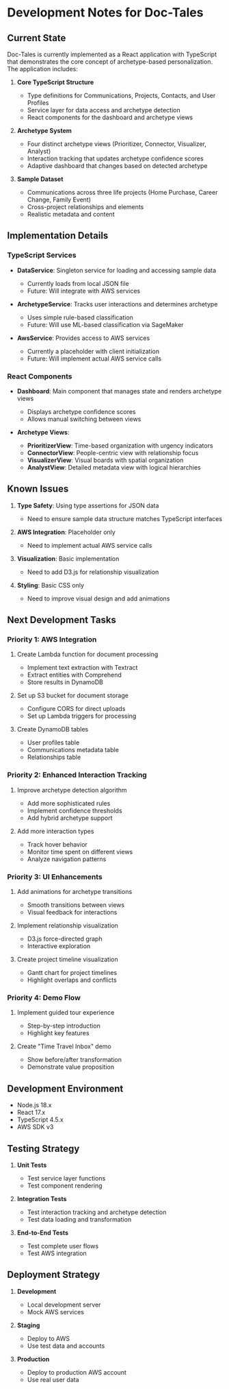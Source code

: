 # Development Notes for Doc-Tales

## Current State

Doc-Tales is currently implemented as a React application with TypeScript that demonstrates the core concept of archetype-based personalization. The application includes:

1. **Core TypeScript Structure**
   - Type definitions for Communications, Projects, Contacts, and User Profiles
   - Service layer for data access and archetype detection
   - React components for the dashboard and archetype views

2. **Archetype System**
   - Four distinct archetype views (Prioritizer, Connector, Visualizer, Analyst)
   - Interaction tracking that updates archetype confidence scores
   - Adaptive dashboard that changes based on detected archetype

3. **Sample Dataset**
   - Communications across three life projects (Home Purchase, Career Change, Family Event)
   - Cross-project relationships and elements
   - Realistic metadata and content

## Implementation Details

### TypeScript Services

- **DataService**: Singleton service for loading and accessing sample data
  - Currently loads from local JSON file
  - Future: Will integrate with AWS services

- **ArchetypeService**: Tracks user interactions and determines archetype
  - Uses simple rule-based classification
  - Future: Will use ML-based classification via SageMaker

- **AwsService**: Provides access to AWS services
  - Currently a placeholder with client initialization
  - Future: Will implement actual AWS service calls

### React Components

- **Dashboard**: Main component that manages state and renders archetype views
  - Displays archetype confidence scores
  - Allows manual switching between views

- **Archetype Views**:
  - **PrioritizerView**: Time-based organization with urgency indicators
  - **ConnectorView**: People-centric view with relationship focus
  - **VisualizerView**: Visual boards with spatial organization
  - **AnalystView**: Detailed metadata view with logical hierarchies

## Known Issues

1. **Type Safety**: Using type assertions for JSON data
   - Need to ensure sample data structure matches TypeScript interfaces

2. **AWS Integration**: Placeholder only
   - Need to implement actual AWS service calls

3. **Visualization**: Basic implementation
   - Need to add D3.js for relationship visualization

4. **Styling**: Basic CSS only
   - Need to improve visual design and add animations

## Next Development Tasks

### Priority 1: AWS Integration

1. Create Lambda function for document processing
   - Implement text extraction with Textract
   - Extract entities with Comprehend
   - Store results in DynamoDB

2. Set up S3 bucket for document storage
   - Configure CORS for direct uploads
   - Set up Lambda triggers for processing

3. Create DynamoDB tables
   - User profiles table
   - Communications metadata table
   - Relationships table

### Priority 2: Enhanced Interaction Tracking

1. Improve archetype detection algorithm
   - Add more sophisticated rules
   - Implement confidence thresholds
   - Add hybrid archetype support

2. Add more interaction types
   - Track hover behavior
   - Monitor time spent on different views
   - Analyze navigation patterns

### Priority 3: UI Enhancements

1. Add animations for archetype transitions
   - Smooth transitions between views
   - Visual feedback for interactions

2. Implement relationship visualization
   - D3.js force-directed graph
   - Interactive exploration

3. Create project timeline visualization
   - Gantt chart for project timelines
   - Highlight overlaps and conflicts

### Priority 4: Demo Flow

1. Implement guided tour experience
   - Step-by-step introduction
   - Highlight key features

2. Create "Time Travel Inbox" demo
   - Show before/after transformation
   - Demonstrate value proposition

## Development Environment

- Node.js 18.x
- React 17.x
- TypeScript 4.5.x
- AWS SDK v3

## Testing Strategy

1. **Unit Tests**
   - Test service layer functions
   - Test component rendering

2. **Integration Tests**
   - Test interaction tracking and archetype detection
   - Test data loading and transformation

3. **End-to-End Tests**
   - Test complete user flows
   - Test AWS integration

## Deployment Strategy

1. **Development**
   - Local development server
   - Mock AWS services

2. **Staging**
   - Deploy to AWS
   - Use test data and accounts

3. **Production**
   - Deploy to production AWS account
   - Use real user data
